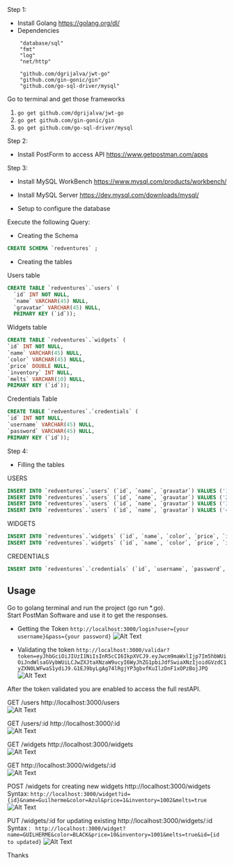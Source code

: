 <snippet>
  <content><![CDATA[
# ${1:Project Name}
REST API with GO
## Installation

Step 1:
- Install Golang https://golang.org/dl/
- Dependencies
```Golang
	"database/sql"
	"fmt"
	"log"
	"net/http"

	"github.com/dgrijalva/jwt-go"
	"github.com/gin-gonic/gin"
	"github.com/go-sql-driver/mysql"
```
Go to terminal and get those frameworks
1. `go get github.com/dgrijalva/jwt-go`
2. `go get github.com/gin-gonic/gin`
3. `go get github.com/go-sql-driver/mysql`


Step 2:
- Install PostForm to access API
  https://www.getpostman.com/apps

Step 3:
-  Install MySQL WorkBench https://www.mysql.com/products/workbench/<br />
-  Install MySQL Server https://dev.mysql.com/downloads/mysql/<br />

- Setup to configure the database

Execute the following Query:<br />
- Creating the Schema
```SQL
CREATE SCHEMA `redventures` ;
  ```

- Creating the tables <br />

Users table
```SQL
CREATE TABLE `redventures`.`users` (
  `id` INT NOT NULL,
  `name` VARCHAR(45) NULL,
  `gravatar` VARCHAR(45) NULL,
  PRIMARY KEY (`id`));
  ```
Widgets table
  ```SQL
  CREATE TABLE `redventures`.`widgets` (
  `id` INT NOT NULL,
  `name` VARCHAR(45) NULL,
  `color` VARCHAR(45) NULL,
  `price` DOUBLE NULL,
  `inventory` INT NULL,
  `melts` VARCHAR(10) NULL,
  PRIMARY KEY (`id`));
  ```

Credentials Table
  ```SQL
CREATE TABLE `redventures`.`credentials` (
  `id` INT NOT NULL,
  `username` VARCHAR(45) NULL,
  `password` VARCHAR(45) NULL,
  PRIMARY KEY (`id`));
  ```

Step 4:
- Filling the tables<br/>

USERS<br/>
```SQL
INSERT INTO `redventures`.`users` (`id`, `name`, `gravatar`) VALUES ('1', 'Colin', 'http://www.gravatar.com/avatar/a51972ea936bc3b841350caef34ea47e?s=64&d=monsterid');
INSERT INTO `redventures`.`users` (`id`, `name`, `gravatar`) VALUES ('2', 'Guilherme', 'http://www.gravatar.com/avatar/432f3e353c689fc37af86ae861d934f9?s=64&d=monsterid');
INSERT INTO `redventures`.`users` (`id`, `name`, `gravatar`) VALUES ('3', 'Thomas', 'http://www.gravatar.com/avatar/48009c6a27d25ef0ea03f985d1f186b0?s=64&d=monsterid');
INSERT INTO `redventures`.`users` (`id`, `name`, `gravatar`) VALUES ('4', 'James', 'http://www.gravatar.com/avatar/9372f138140c8578c82bbc77b2eca602?s=64&d=monsterid');
  ```
  
WIDGETS<br>
```SQL
INSERT INTO `redventures`.`widgets` (`id`, `name`, `color`, `price`, `inventory`, `melts`) VALUES (1, 'Losenoidenbdsfkv', 'Blue', 10, 1003, true); 
INSERT INTO `redventures`.`widgets` (`id`, `name`, `color`, `price`, `inventory`, `melts`) VALUES (2, 'Guilherme', 'Blue', 10, 1003, true); 
```


CREDENTIALS<br>
```SQL
INSERT INTO `redventures`.`credentials` (`id`, `username`, `password`, `name`) VALUES (1, 'rv', 'rv', 'redventures');
```




## Usage
Go to golang terminal and run the project (go run *.go).<br>
Start PostMan Software and use it to get the responses.<br>
- Getting the Token
`http://localhost:3000/login?user={your username}&pass={your password}`
![Alt Text](https://media.giphy.com/media/YllxobwKm3GBXXOEip/giphy.gif)

- Validating the token
`http://localhost:3000/validar?token=eyJhbGciOiJIUzI1NiIsInR5cCI6IkpXVCJ9.eyJwcm9maWxlIjp7Im5hbWUiOiJndWlsaGVybWUiLCJwZXJtaXNzaW9ucyI6WyJhZG1pbiJdfSwiaXNzIjoidGVzdC1yZXN0LWFwaS1ydiJ9.G1EJ9byLgAg74lRgjYP3gbvfKuIlzDnF1xOPzBojJPQ `
![Alt Text](https://media.giphy.com/media/kv5YRt0L0livTaXkiF/giphy.gif)


After the token validated you are enabled to access the full restAPI.



GET /users http://localhost:3000/users<br>
![Alt Text](https://media.giphy.com/media/nElFFnF7qoW8Bn6W4m/giphy.gif)

GET /users/:id http://localhost:3000/:id<br>
![Alt Text](https://media.giphy.com/media/pjm7gXQMw2R2TUMbJm/giphy.gif)

GET /widgets http://localhost:3000/widgets<br>
![Alt Text](https://media.giphy.com/media/XZKLQp0x1xoK8UrKVt/giphy.gif)

GET http://localhost:3000/widgets/:id<br>
![Alt Text](https://media.giphy.com/media/42vdMODrsbMOWjhTsj/giphy.gif)

POST /widgets for creating new widgets http://localhost:3000/widgets<br>
Syntax: `http://localhost:3000/widget?id={id}&name=Guilherme&color=Azul&price=1&inventory=1002&melts=true`
![Alt Text](https://media.giphy.com/media/2Yc392e5BI5hV5ZYoE/giphy.gif)

PUT /widgets/:id for updating existing http://localhost:3000/widgets/:id<br>
Syntax : ` http://localhost:3000/widget?name=GUILHERME&color=BLACK&price=10&inventory=1001&melts=true&id={id to updated}`
![Alt Text](https://media.giphy.com/media/bqC3eDPwvpz0OI3nGL/giphy.gif)




</content>
  <tabTrigger>Thanks</tabTrigger>
</snippet>
